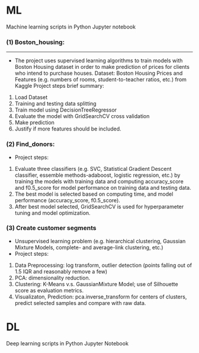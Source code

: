 # ML

Machine learning scripts in Python Jupyter notebook

### (1) Boston_housing: ###
------
- The project uses supervised learning algorithms to train models with Boston Housing dataset in order to make prediction of prices for clients who intend to purchase houses.
Dataset: Boston Housing Prices and Features (e.g. numbers of rooms, student-to-teacher ratios, etc.) from Kaggle
Project steps brief summary: 
1) Load Dataset
2) Training and testing data splitting
3) Train model using DecisionTreeRegressor
4) Evaluate the model with GridSearchCV cross validation
5) Make prediction
6) Justify if more features should be included.


### (2) Find_donors: ###
- Project steps:
1) Evaluate three classifiers (e.g. SVC, Statistical Gradient Descent classifier, essemble methods-adaboost, logistic regression, etc.) by training the models with training data and computing accuracy_score and f0.5_score for model performance on training data and testing data. 
2) The best model is selected based on computing time, and model performance (accuracy_score, f0.5_score). 
3) After best model selected, GridSearchCV is used for hyperparameter tuning and model optimization. 

### (3) Create customer segments ###
- Unsupervised learning problem (e.g. hierarchical clustering, Gaussian Mixture Models, complete- and average-link clustering, etc.)
- Project steps:
1) Data Preprocessing: log transform, outlier detection (points falling out of 1.5 IQR and reasonably remove a few)
2) PCA: dimensionality reduction.
3) Clustering: K-Means v.s. GaussianMixture Model; use of Silhouette score as evaluation metrics.
4) Visualizaton, Prediction: pca.inverse_transform for centers of clusters, predict selected samples and compare with raw data.

# DL

Deep learning scripts in Python Jupyter Notebook

